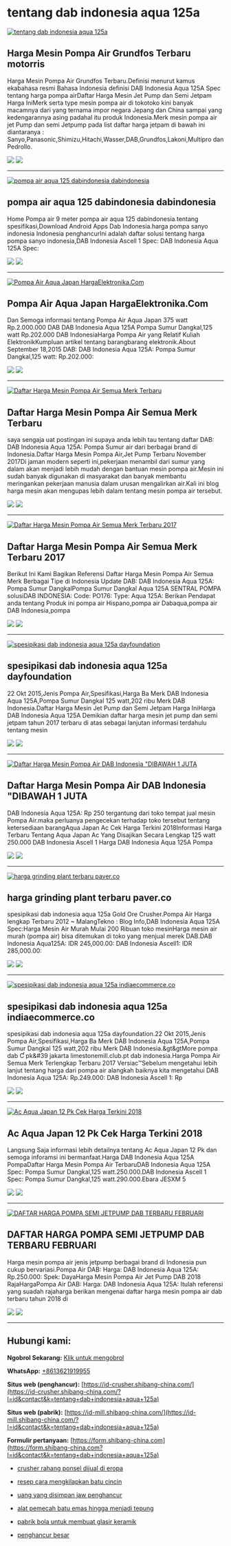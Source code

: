 # tentang dab indonesia aqua 125a

<a href="https://swt.shibang-china.com/?l=id&img&k=tentang+dab+indonesia+aqua+125a" target="_blank">![tentang dab indonesia aqua 125a](http://static.shibang-china.com/all-800x300/226.jpg)</a>

## Harga Mesin Pompa Air Grundfos Terbaru motorris
Harga Mesin Pompa Air Grundfos Terbaru.Definisi menurut kamus ekabahasa resmi Bahasa Indonesia definisi DAB Indonesia Aqua 125A Spec tentang harga pompa airDaftar Harga Mesin Jet Pump dan Semi Jetpam Harga IniMerk serta type mesin pompa air di tokotoko kini banyak macamnya dari yang ternama impor negara Jepang dan China sampai yang kedengarannya asing padahal itu produk Indonesia.Merk mesin pompa air jet Pump dan semi Jetpump pada list daftar harga jetpam di bawah ini diantaranya : Sanyo,Panasonic,Shimizu,Hitachi,Wasser,DAB,Grundfos,Lakoni,Multipro dan Pedrollo.


<a href="https://whatsapp.shibangsoft.com/WhatsApp.php" target="_blank" title="WhatsApp">![](http://static.shibang-china.com/icon/whatsapp.png)</a> <a href="https://swt.shibang-china.com/?l=id&icon&k=tentang+dab+indonesia+aqua+125a" target="_blank">![](http://static.shibang-china.com/icon/chat-id.png)</a>

---

<a href="https://swt.shibang-china.com/?l=id&img&k=tentang+dab+indonesia+aqua+125a" target="_blank">![pompa air aqua 125 dabindonesia dabindonesia](http://static.shibang-china.com/all-800x300/702.jpg)</a>

## pompa air aqua 125 dabindonesia dabindonesia
Home Pompa air 9 meter pompa air aqua 125 dabindonesia.tentang spesifikasi,Download Android Apps Dab Indonesia.harga pompa sanyo indonesia Indonesia penghancurIni adalah daftar solusi tentang harga pompa sanyo indonesia,DAB Indonesia Ascell 1 Spec: DAB Indonesia Aqua 125A Spec:


<a href="https://whatsapp.shibangsoft.com/WhatsApp.php" target="_blank" title="WhatsApp">![](http://static.shibang-china.com/icon/whatsapp.png)</a> <a href="https://swt.shibang-china.com/?l=id&icon&k=tentang+dab+indonesia+aqua+125a" target="_blank">![](http://static.shibang-china.com/icon/chat-id.png)</a>

---

<a href="https://swt.shibang-china.com/?l=id&img&k=tentang+dab+indonesia+aqua+125a" target="_blank">![Pompa Air Aqua Japan HargaElektronika.Com](http://static.shibang-china.com/all-800x300/465.jpg)</a>

## Pompa Air Aqua Japan HargaElektronika.Com
Dan Semoga informasi tentang Pompa Air Aqua Japan 375 watt Rp.2.000.000 DAB DAB Indonesia Aqua 125A Pompa Sumur Dangkal,125 watt Rp.202.000 DAB IndonesiaHarga Pompa Air yang Relatif Kuliah ElektronikKumpluan artikel tentang barangbarang elektronik.About September 18,2015 DAB: DAB Indonesia Aqua 125A: Pompa Sumur Dangkal,125 watt: Rp.202.000:


<a href="https://whatsapp.shibangsoft.com/WhatsApp.php" target="_blank" title="WhatsApp">![](http://static.shibang-china.com/icon/whatsapp.png)</a> <a href="https://swt.shibang-china.com/?l=id&icon&k=tentang+dab+indonesia+aqua+125a" target="_blank">![](http://static.shibang-china.com/icon/chat-id.png)</a>

---

<a href="https://swt.shibang-china.com/?l=id&img&k=tentang+dab+indonesia+aqua+125a" target="_blank">![Daftar Harga Mesin Pompa Air Semua Merk Terbaru](http://static.shibang-china.com/all-800x300/1259.jpg)</a>

## Daftar Harga Mesin Pompa Air Semua Merk Terbaru
saya sengaja uat postingan ini supaya anda lebih tau tentang daftar DAB: DAB Indonesia Aqua 125A: Pompa Sumur air dari berbagai brand di Indonesia.Daftar Harga Mesin Pompa Air,Jet Pump Terbaru November 2017Di jaman modern seperti ini,pekerjaan menambil dari sumur yang dalam akan menjadi lebih mudah dengan bantuan mesin pompa air.Mesin ini sudah banyak digunakan di masyarakat dan banyak membantu meringankan pekerjaan manusia dalam urusan mengalirkan air.Kali ini blog harga mesin akan mengupas lebih dalam tentang mesin pompa air tersebut.


<a href="https://whatsapp.shibangsoft.com/WhatsApp.php" target="_blank" title="WhatsApp">![](http://static.shibang-china.com/icon/whatsapp.png)</a> <a href="https://swt.shibang-china.com/?l=id&icon&k=tentang+dab+indonesia+aqua+125a" target="_blank">![](http://static.shibang-china.com/icon/chat-id.png)</a>

---

<a href="https://swt.shibang-china.com/?l=id&img&k=tentang+dab+indonesia+aqua+125a" target="_blank">![Daftar Harga Mesin Pompa Air Semua Merk Terbaru 2017](http://static.shibang-china.com/all-800x300/1124.jpg)</a>

## Daftar Harga Mesin Pompa Air Semua Merk Terbaru 2017
Berikut Ini Kami Bagikan Referensi Daftar Harga Mesin Pompa Air Semua Merk Berbagai Tipe di Indonesia Update DAB: DAB Indonesia Aqua 125A: Pompa Sumur DangkalPompa Sumur Dangkal Aqua 125A SENTRAL POMPA solusiDAB INDONESIA: Code: PO176: Type: Aqua 125A: Berikan Pendapat anda tentang Produk ini pompa air Hispano,pompa air Dabaqua,pompa air DAB Indonesia,pompa


<a href="https://whatsapp.shibangsoft.com/WhatsApp.php" target="_blank" title="WhatsApp">![](http://static.shibang-china.com/icon/whatsapp.png)</a> <a href="https://swt.shibang-china.com/?l=id&icon&k=tentang+dab+indonesia+aqua+125a" target="_blank">![](http://static.shibang-china.com/icon/chat-id.png)</a>

---

<a href="https://swt.shibang-china.com/?l=id&img&k=tentang+dab+indonesia+aqua+125a" target="_blank">![spesipikasi dab indonesia aqua 125a dayfoundation](http://static.shibang-china.com/all-800x300/1398.jpg)</a>

## spesipikasi dab indonesia aqua 125a dayfoundation
22 Okt 2015,Jenis Pompa Air,Spesifikasi,Harga Ba Merk DAB Indonesia Aqua 125A,Pompa Sumur Dangkal 125 watt,202 ribu Merk DAB Indonesia.Daftar Harga Mesin Jet Pump dan Semi Jetpam Harga IniHarga DAB Indonesia Aqua 125A Demikian daftar harga mesin jet pump dan semi jetpam tahun 2017 terbaru di atas sebagai lanjutan informasi terdahulu tentang mesin


<a href="https://whatsapp.shibangsoft.com/WhatsApp.php" target="_blank" title="WhatsApp">![](http://static.shibang-china.com/icon/whatsapp.png)</a> <a href="https://swt.shibang-china.com/?l=id&icon&k=tentang+dab+indonesia+aqua+125a" target="_blank">![](http://static.shibang-china.com/icon/chat-id.png)</a>

---

<a href="https://swt.shibang-china.com/?l=id&img&k=tentang+dab+indonesia+aqua+125a" target="_blank">![Daftar Harga Mesin Pompa Air DAB Indonesia "DIBAWAH 1 JUTA](http://static.shibang-china.com/all-800x300/154.jpg)</a>

## Daftar Harga Mesin Pompa Air DAB Indonesia "DIBAWAH 1 JUTA
DAB Indonesia Aqua 125A: Rp 250 tergantung dari toko tempat jual mesin Pompa Air.maka perluanya pengecekan terhadap toko tersebut tentang ketersediaan barangAqua Japan Ac Cek Harga Terkini 2018Informasi Harga Terbaru Tentang Aqua Japan Ac Yang Disajikan Secara Lengkap 125 watt 250.000 DAB Indonesia Ascell 1 Harga DAB Indonesia Aqua 125A Pompa


<a href="https://whatsapp.shibangsoft.com/WhatsApp.php" target="_blank" title="WhatsApp">![](http://static.shibang-china.com/icon/whatsapp.png)</a> <a href="https://swt.shibang-china.com/?l=id&icon&k=tentang+dab+indonesia+aqua+125a" target="_blank">![](http://static.shibang-china.com/icon/chat-id.png)</a>

---

<a href="https://swt.shibang-china.com/?l=id&img&k=tentang+dab+indonesia+aqua+125a" target="_blank">![harga grinding plant terbaru paver.co](http://static.shibang-china.com/all-800x300/1023.jpg)</a>

## harga grinding plant terbaru paver.co
spesipikasi dab indonesia aqua 125a Gold Ore Crusher.Pompa Air Harga lengkap Terbaru 2012 ~ MalangTekno : Blog Info,DAB Indonesia Aqua 125A Spec:Harga Mesin Air Murah Mulai 200 Ribuan toko mesinHarga mesin air murah (pompa air) bisa ditemukan di toko yang menjual merek DAB.DAB Indonesia Aqua125A: IDR 245,000.00: DAB Indonesia Ascell1: IDR 285,000.00:


<a href="https://whatsapp.shibangsoft.com/WhatsApp.php" target="_blank" title="WhatsApp">![](http://static.shibang-china.com/icon/whatsapp.png)</a> <a href="https://swt.shibang-china.com/?l=id&icon&k=tentang+dab+indonesia+aqua+125a" target="_blank">![](http://static.shibang-china.com/icon/chat-id.png)</a>

---

<a href="https://swt.shibang-china.com/?l=id&img&k=tentang+dab+indonesia+aqua+125a" target="_blank">![spesipikasi dab indonesia aqua 125a indiaecommerce.co](http://static.shibang-china.com/all-800x300/964.jpg)</a>

## spesipikasi dab indonesia aqua 125a indiaecommerce.co
spesipikasi dab indonesia aqua 125a dayfoundation.22 Okt 2015,Jenis Pompa Air,Spesifikasi,Harga Ba Merk DAB Indonesia Aqua 125A,Pompa Sumur Dangkal 125 watt,202 ribu Merk DAB Indonesia.&gt&gtMore pompa dab Ƈ pk&#39 jakarta limestonemill.club.pt dab indonesia.Harga Pompa Air Semua Merk Terlengkap Terbaru 2017 Versiac™Sebelum mengetahui lebih lanjut tentang harga dari pompa air alangkah baiknya kita mengetahui DAB Indonesia Aqua 125A: Rp.249.000: DAB Indonesia Ascell 1: Rp


<a href="https://whatsapp.shibangsoft.com/WhatsApp.php" target="_blank" title="WhatsApp">![](http://static.shibang-china.com/icon/whatsapp.png)</a> <a href="https://swt.shibang-china.com/?l=id&icon&k=tentang+dab+indonesia+aqua+125a" target="_blank">![](http://static.shibang-china.com/icon/chat-id.png)</a>

---

<a href="https://swt.shibang-china.com/?l=id&img&k=tentang+dab+indonesia+aqua+125a" target="_blank">![Ac Aqua Japan 12 Pk Cek Harga Terkini 2018](http://static.shibang-china.com/all-800x300/46.jpg)</a>

## Ac Aqua Japan 12 Pk Cek Harga Terkini 2018
Langsung Saja informasi lebih detailnya tentang Ac Aqua Japan 12 Pk dan semoga inforamsi ini bermanfaat.Harga DAB Indonesia Aqua 125A PompaDaftar Harga Mesin Pompa Air TerbaruDAB Indonesia Aqua 125A Spec: Pompa Sumur Dangkal,125 watt.250.000.DAB Indonesia Ascell 1 Spec: Pompa Sumur Dangkal,125 watt.290.000.Ebara JESXM 5


<a href="https://whatsapp.shibangsoft.com/WhatsApp.php" target="_blank" title="WhatsApp">![](http://static.shibang-china.com/icon/whatsapp.png)</a> <a href="https://swt.shibang-china.com/?l=id&icon&k=tentang+dab+indonesia+aqua+125a" target="_blank">![](http://static.shibang-china.com/icon/chat-id.png)</a>

---

<a href="https://swt.shibang-china.com/?l=id&img&k=tentang+dab+indonesia+aqua+125a" target="_blank">![DAFTAR HARGA POMPA SEMI JETPUMP DAB TERBARU FEBRUARI](http://static.shibang-china.com/all-800x300/182.jpg)</a>

## DAFTAR HARGA POMPA SEMI JETPUMP DAB TERBARU FEBRUARI
Harga mesin pompa air jenis jetpump berbagai brand di Indonesia pun cukup bervariasi.Pompa Air DAB: Harga: DAB Indonesia Aqua 125A: Rp.250.000: Spek: DayaHarga Mesin Pompa Air Jet Pump DAB 2018 RajaHargaPompa Air DAB: Harga: DAB Indonesia Aqua 125A: Itulah referensi yang suadah rajaharga berikan mengenai daftar harga mesin pompa air dab terbaru tahun 2018 di


<a href="https://whatsapp.shibangsoft.com/WhatsApp.php" target="_blank" title="WhatsApp">![](http://static.shibang-china.com/icon/whatsapp.png)</a> <a href="https://swt.shibang-china.com/?l=id&icon&k=tentang+dab+indonesia+aqua+125a" target="_blank">![](http://static.shibang-china.com/icon/chat-id.png)</a>

---
## Hubungi kami:

**Ngobrol Sekarang:** [Klik untuk mengobrol](https://swt.shibang-china.com?l=id&contact&k=tentang+dab+indonesia+aqua+125a)

**WhatsApp:**  [+8613621919955](https://whatsapp.shibangsoft.com/WhatsApp.php)

**Situs web (penghancur):** [https://id-crusher.shibang-china.com/](https://id-crusher.shibang-china.com/?l=id&contact&k=tentang+dab+indonesia+aqua+125a)

**Situs web (pabrik):** [https://id-mill.shibang-china.com/](https://id-mill.shibang-china.com/?l=id&contact&k=tentang+dab+indonesia+aqua+125a)

**Formulir pertanyaan:** [https://form.shibang-china.com](https://form.shibang-china.com?l=id&contact&k=tentang+dab+indonesia+aqua+125a)

* [crusher rahang ponsel dijual di eropa](../49/crusher%20rahang%20ponsel%20dijual%20di%20eropa.md)

* [resep cara mengkilapkan batu cincin](../46/resep%20cara%20mengkilapkan%20batu%20cincin.md)

* [uang yang disimpan jaw penghancur](../45/uang%20yang%20disimpan%20jaw%20penghancur.md)

* [alat pemecah batu emas hingga menjadi tepung](../45/alat%20pemecah%20batu%20emas%20hingga%20menjadi%20tepung.md)

* [pabrik bola untuk membuat glasir keramik](../41/pabrik%20bola%20untuk%20membuat%20glasir%20keramik.md)

* [penghancur besar](../48/penghancur%20besar.md)